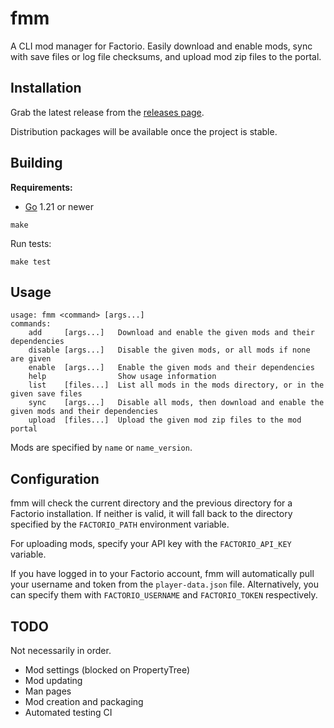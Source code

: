 # fmm

A CLI mod manager for Factorio. Easily download and enable mods, sync with save
files or log file checksums, and upload mod zip files to the portal.

## Installation

Grab the latest release from the [releases page](https://github.com/raiguard/fmm/releases).

Distribution packages will be available once the project is stable.

## Building

**Requirements:**
- [Go](https://go.dev) 1.21 or newer

```
make
```

Run tests:

```
make test
```

## Usage

```
usage: fmm <command> [args...]
commands:
	add     [args...]   Download and enable the given mods and their dependencies
	disable [args...]   Disable the given mods, or all mods if none are given
	enable  [args...]   Enable the given mods and their dependencies
	help                Show usage information
	list    [files...]  List all mods in the mods directory, or in the given save files
	sync    [args...]   Disable all mods, then download and enable the given mods and their dependencies
	upload  [files...]  Upload the given mod zip files to the mod portal
```

Mods are specified by `name` or `name_version`.

## Configuration

fmm will check the current directory and the previous directory for a Factorio
installation. If neither is valid, it will fall back to the directory specified
by the `FACTORIO_PATH` environment variable.

For uploading mods, specify your API key with the `FACTORIO_API_KEY` variable.

If you have logged in to your Factorio account, fmm will automatically pull
your username and token from the `player-data.json` file. Alternatively, you
can specify them with `FACTORIO_USERNAME` and `FACTORIO_TOKEN` respectively.

## TODO

Not necessarily in order.

- Mod settings (blocked on PropertyTree)
- Mod updating
- Man pages
- Mod creation and packaging
- Automated testing CI
